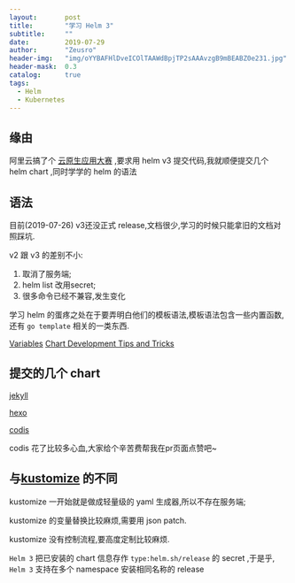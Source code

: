 ```yaml
---
layout:       post
title:        "学习 Helm 3"
subtitle:     ""
date:         2019-07-29
author:       "Zeusro"
header-img:   "img/oYYBAFHlDveICOlTAAWdBpjTP2sAAAvzgB9mBEABZ0e231.jpg"
header-mask:  0.3
catalog:      true
tags:
  - Helm
  - Kubernetes 
---
```


## 缘由

阿里云搞了个 [云原生应用大赛](https://developer.aliyun.com/special/apphubchallenge) ,要求用 helm v3 提交代码,我就顺便提交几个 helm chart ,同时学学的 helm 的语法

## 语法

目前(2019-07-26) v3还没正式 release,文档很少,学习的时候只能拿旧的文档对照踩坑.

v2 跟 v3 的差别不小:

1. 取消了服务端;
2. helm list 改用secret;
3. 很多命令已经不兼容,发生变化


学习 helm 的蛋疼之处在于要弄明白他们的模板语法,模板语法包含一些内置函数,还有 `go template` 相关的一类东西.

[Variables](https://v3.helm.sh/docs/topics/chart_template_guide/variables/)
[Chart Development Tips and Tricks](https://helm.sh/docs/charts_tips_and_tricks/#using-the-include-function)

## 提交的几个 chart

[jekyll](https://github.com/cloudnativeapp/charts/pull/34)

[hexo](https://github.com/cloudnativeapp/charts/pull/33)

[codis](https://github.com/cloudnativeapp/charts/pull/39)

codis 花了比较多心血,大家给个辛苦费帮我在pr页面点赞吧~


## 与[kustomize](https://kustomize.io/) 的不同

kustomize 一开始就是做成轻量级的 yaml 生成器,所以不存在服务端;

kustomize 的变量替换比较麻烦,需要用 json patch.

kustomize 没有控制流程,要高度定制比较麻烦.

`Helm 3` 把已安装的 chart 信息存作 `type:helm.sh/release` 的 secret ,于是乎, `Helm 3` 支持在多个 namespace 安装相同名称的 release 